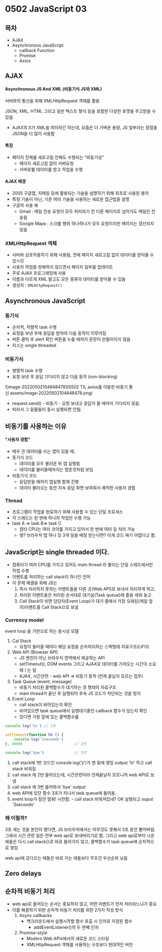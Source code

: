 # 0502 JavaScript 03 

## 목차

- AJAX
- Asynchronous JavaScript
  - callback Function
  - Promise
  - Axios



## AJAX

#### Asynchronous JS And XML (비동기식 JS와 XML)

서버와의 통신을 위해 XMLHttpRequest 객체를 활용

JSON, XML, HTML 그리고 일반 텍스트 형식 등을 포함한 다양한 포맷을 주고받을 수 있음

- AJAX의 X가 XML을 의미하긴 하는데, 요즘은 더 가벼운 용량, JS 일부라는 장점을 JSON을 더 많이 사용함



#### 특징

- 페이지 전체를 새로고침 안해도 수행되는 "비동기성"
  - 페이지 새로고침 없이 서버요청
  - 서버로붵 데이터를 받고 작업을 수행



#### AJAX 배경

- 2005 구글맵, 지메일 등에 활용되는 기술을 설명하기 위해 최초로 사용된 용어
- 특정 기술이 아닌, 기존 여러 기술을 사용하는 새로운 접근법을 설명
- 구글의 사용 예
  - Gmail : 메일 전송 요청이 모두 처리되기 전 다른 페이지로 넘어가도 메일은 전송됨
  - Google Maps : 스크롤 행위 하나하나가 모두 요청이지만 페이지는 갱신되지 않음



### XMLHttpRequest 객체

- 서버와 상호작용하기 위해 사용됨, 전체 페이지 새로고침 없이 데이터를 받아올 수 있ㅇ므
- 사용자 작업을 방해하지 않으면서 페이지 일부를 업데이트
- 주로 AJAX 프로그래밍에 사용
- 이름과 다르게 XML 말고도 모든 종류의 데이터를 받아올 수 있음
- 생성자 : `XMLHttpRequest()`



## Asynchronous JavaScript



### 동기식

- 순차적, 직렬적 task 수행
- 요청을 보낸 후에 응답을 받아야 다음 동작이 이루어짐
- 버튼 클릭 후 alert 확인 버튼을 누를 때까지 문장이 만들어지지 않음
- 자스는 single threaded



### 비동기식

- 병렬적 task 수행
- 요청 보낸 후 응답 기다리지 않고 다음 동작 (non-blocking)



![image-20220502104848478](0502 TIL axios를 이용한 비동기 통신.assets/image-20220502104848478.png)

- request.send() - 비동기 - 요청 보내고 응답이 올 때까지 기다리지 않음.
- 따라서 그 밑줄들이 동시 실행되면 안됨.





## 비동기를 사용하는 이유

#### "사용자 경험"

- 매우 큰 데이터를 쓰는 앱이 있을 때,
- 동기식 코드
  - 데이터를 모두 불러온 뒤 앱 실행됨
  - 데이터를 불러올때까지는 멈춘것처럼 보임
- 비동기식 코드
  - 응답받을 때까지 앱실행 함께 진행
  - 데이터 불러오는 동안 지속 응답 화면 보여줘서 쾌적한 사용자 경험



### Thread

- 프로그램이 작업을 완료하기 위해 사용할 수 있는 단일 프로세스
- 각 스레드는 한 번에 하나의 작업만 수행 가능
- task A => task B=> task C
  - 컴터 CPU는 여러 코어를 가지고 있어서 한 번에 여러 일 처리 가능
  - 엥? 브라우저 탭 하나 당 3개 일을 배정 받는다면? 이게 코드 짜기 어렵다고 함.



## JavaScript는 single threaded 이다.

- 컴퓨터가 여러 CPU를 가지고 있어도 main thread 라 불리는 단일 스레드에서만 작업 수행
- 이벤트를  처리하는 call stack이 하나인 언어
- 이 문제 해결을 위해 JS는
  1. 즉시 처리하지 못하는 이벤트들을 다른 곳(Web API)로 보내서 처리하게 하고,
  2. 처리된 이벤트들은 처리된 순서대로 대기실(Task queue)에 줄을 세워 놓고
  3. Call Stack이 비면 담당자(Event Loop)가 대기 줄에서 가장 오래된(제일 앞의)이벤트를 Call Stack으로 보냄



### Currency model

event loop 을 기반으로 하는 동시성 모델

1. Cal Stack
   - 요청이 들어올 때마다 해당 요청을 순차처리하는 스택형태 자료구조(LIFO)
2. Web API (Browser API)
   - JS 엔진이 아닌 브라우저 영역에서 제공하는 API
   - setTimeout(), DOM events 그리고 AJAX로 데이터를 가져오는 시간이 소요돼ㅣ는 일
   - AJAX, 시간관련 - web API => 비동기 동작 (언제 끝날지 모르는 업무)
3. Task Queue (event, message)
   - 비동기 처리된 콜백함수가 대기하는 큐 형태의 자료구조
   - main thread가 끝난 후 실행되어 후속 JS 코드가 차단되는 것을 방지
4. Event Loop
   - call stack이 비어있는지 확인
   - 비어있으면 task queue에서 실행대기중인 callback 함수가 있는지 확인
   - 있다면 가장 앞에 있는 콜백함수를 



```javascript
console.log('hi') // 1번

setTimeout(function hh () {
    console.log('3seconds')
}, 3000)						// 2번

console.log('bye')				// 3번
```

1. call stack에 1번 코드인 console.log('ji')가 맨 밑에 쌓임 output 'hi' 하고 call stack 비워짐
2. call stack 에 2번 들어오는데, 시간관련이라 언제끝날지 모르니까 web API로 보냄
3. call stack 에 3번 들어와서 'bye' output
4. web API에 있던 함수 3초가 지나서 task queue에 들어옴.
5. event loop가 잠깐 멈춰! 시전함. - call stack 비워져있네? OK 실행되고 ouput '3seconds'



### 왜 이럴까?

3초 세는 것을 본인이 했다면,  JS 브라우저에서는 아무것도 못해서 3초 동안 뻗어버림. 그래서 시간 관련 일은 전부 web api로 보내버리기로 함. 그리고 web api로부터 나온 애들은 다시 call stack으로 바로 돌아가지 않고, 콜백함수가 task queue에 순차적으로 쌓임



web api에 갔다오는 애들은 바로 가는 애들보다 무조건 우선순위 낮음



## Zero delays



## 순차적 비동기 처리

- web api로 들어오는 순서는 중요하지 않고, 어떤 이벤트가 먼저 처리되느냐가 중요
- 이를 해결하기 위한 순차적 비동기 처리를 위한 2가지 작성 방식
  1. Async callbacks
     - 백크라운드에서 실행시작할 함수 호출 시 인자로 지정된 함수
       - addEventListener()의 두 번째 인자
  2. Promise-style
     - Modern Web APIs에서의 새로운 코드 스타일
     - XMLHttpRequest 객체를 사용하는 구조보다 현대적인 버전

